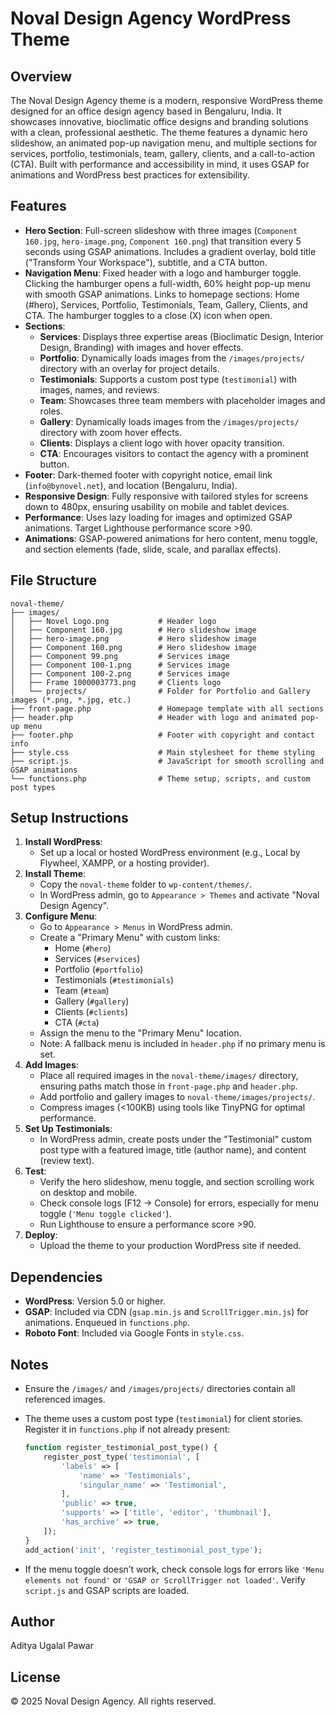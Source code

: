 # Noval Design Agency WordPress Theme

## Overview

The Noval Design Agency theme is a modern, responsive WordPress theme designed for an office design agency based in Bengaluru, India. It showcases innovative, bioclimatic office designs and branding solutions with a clean, professional aesthetic. The theme features a dynamic hero slideshow, an animated pop-up navigation menu, and multiple sections for services, portfolio, testimonials, team, gallery, clients, and a call-to-action (CTA). Built with performance and accessibility in mind, it uses GSAP for animations and WordPress best practices for extensibility.

## Features

- **Hero Section**: Full-screen slideshow with three images (`Component 160.jpg`, `hero-image.png`, `Component 160.png`) that transition every 5 seconds using GSAP animations. Includes a gradient overlay, bold title ("Transform Your Workspace"), subtitle, and a CTA button.
- **Navigation Menu**: Fixed header with a logo and hamburger toggle. Clicking the hamburger opens a full-width, 60% height pop-up menu with smooth GSAP animations. Links to homepage sections: Home (#hero), Services, Portfolio, Testimonials, Team, Gallery, Clients, and CTA. The hamburger toggles to a close (X) icon when open.
- **Sections**:
  - **Services**: Displays three expertise areas (Bioclimatic Design, Interior Design, Branding) with images and hover effects.
  - **Portfolio**: Dynamically loads images from the `/images/projects/` directory with an overlay for project details.
  - **Testimonials**: Supports a custom post type (`testimonial`) with images, names, and reviews.
  - **Team**: Showcases three team members with placeholder images and roles.
  - **Gallery**: Dynamically loads images from the `/images/projects/` directory with zoom hover effects.
  - **Clients**: Displays a client logo with hover opacity transition.
  - **CTA**: Encourages visitors to contact the agency with a prominent button.
- **Footer**: Dark-themed footer with copyright notice, email link (`info@bynovel.net`), and location (Bengaluru, India).
- **Responsive Design**: Fully responsive with tailored styles for screens down to 480px, ensuring usability on mobile and tablet devices.
- **Performance**: Uses lazy loading for images and optimized GSAP animations. Target Lighthouse performance score &gt;90.
- **Animations**: GSAP-powered animations for hero content, menu toggle, and section elements (fade, slide, scale, and parallax effects).

## File Structure

```
noval-theme/
├── images/
│   ├── Novel Logo.png           # Header logo
│   ├── Component 160.jpg        # Hero slideshow image
│   ├── hero-image.png           # Hero slideshow image
│   ├── Component 160.png        # Hero slideshow image
│   ├── Component 99.png         # Services image
│   ├── Component 100-1.png      # Services image
│   ├── Component 100-2.png      # Services image
│   ├── Frame 1000003773.png     # Clients logo
│   └── projects/                # Folder for Portfolio and Gallery images (*.png, *.jpg, etc.)
├── front-page.php               # Homepage template with all sections
├── header.php                   # Header with logo and animated pop-up menu
├── footer.php                   # Footer with copyright and contact info
├── style.css                    # Main stylesheet for theme styling
├── script.js                    # JavaScript for smooth scrolling and GSAP animations
└── functions.php                # Theme setup, scripts, and custom post types
```

## Setup Instructions

1. **Install WordPress**:
   - Set up a local or hosted WordPress environment (e.g., Local by Flywheel, XAMPP, or a hosting provider).
2. **Install Theme**:
   - Copy the `noval-theme` folder to `wp-content/themes/`.
   - In WordPress admin, go to `Appearance > Themes` and activate "Noval Design Agency".
3. **Configure Menu**:
   - Go to `Appearance > Menus` in WordPress admin.
   - Create a "Primary Menu" with custom links:
     - Home (`#hero`)
     - Services (`#services`)
     - Portfolio (`#portfolio`)
     - Testimonials (`#testimonials`)
     - Team (`#team`)
     - Gallery (`#gallery`)
     - Clients (`#clients`)
     - CTA (`#cta`)
   - Assign the menu to the "Primary Menu" location.
   - Note: A fallback menu is included in `header.php` if no primary menu is set.
4. **Add Images**:
   - Place all required images in the `noval-theme/images/` directory, ensuring paths match those in `front-page.php` and `header.php`.
   - Add portfolio and gallery images to `noval-theme/images/projects/`.
   - Compress images (&lt;100KB) using tools like TinyPNG for optimal performance.
5. **Set Up Testimonials**:
   - In WordPress admin, create posts under the "Testimonial" custom post type with a featured image, title (author name), and content (review text).
6. **Test**:
   - Verify the hero slideshow, menu toggle, and section scrolling work on desktop and mobile.
   - Check console logs (F12 → Console) for errors, especially for menu toggle (`'Menu toggle clicked'`).
   - Run Lighthouse to ensure a performance score &gt;90.
7. **Deploy**:
   - Upload the theme to your production WordPress site if needed.

## Dependencies

- **WordPress**: Version 5.0 or higher.
- **GSAP**: Included via CDN (`gsap.min.js` and `ScrollTrigger.min.js`) for animations. Enqueued in `functions.php`.
- **Roboto Font**: Included via Google Fonts in `style.css`.

## Notes

- Ensure the `/images/` and `/images/projects/` directories contain all referenced images.
- The theme uses a custom post type (`testimonial`) for client stories. Register it in `functions.php` if not already present:

  ```php
  function register_testimonial_post_type() {
      register_post_type('testimonial', [
          'labels' => [
              'name' => 'Testimonials',
              'singular_name' => 'Testimonial',
          ],
          'public' => true,
          'supports' => ['title', 'editor', 'thumbnail'],
          'has_archive' => true,
      ]);
  }
  add_action('init', 'register_testimonial_post_type');
  ```
- If the menu toggle doesn’t work, check console logs for errors like `'Menu elements not found'` or `'GSAP or ScrollTrigger not loaded'`. Verify `script.js` and GSAP scripts are loaded.

## Author

Aditya Ugalal Pawar

## License

© 2025 Noval Design Agency. All rights reserved.